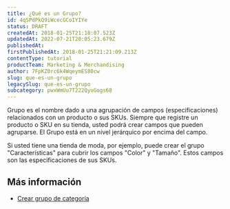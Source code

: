 ```yaml
---
title: ¿Qué es un Grupo?
id: 4qSPdPkQ9iWcecGCoIYIYe
status: DRAFT
createdAt: 2018-01-25T21:18:07.523Z
updatedAt: 2022-07-21T20:05:23.679Z
publishedAt: 
firstPublishedAt: 2018-01-25T21:21:09.213Z
contentType: tutorial
productTeam: Marketing & Merchandising
author: 7FpKZ0rc6k4WqeymES80cw
slug: que-es-un-grupo
legacySlug: que-es-un-grupo
subcategory: pwxWmUu7T222QyuGogs68
---
```


Grupo es el nombre dado a una agrupación de campos (especificaciones) relacionados con un producto o sus SKUs. Siempre que registre un producto o SKU en su tienda, usted podrá crear campos
que pueden agruparse. El Grupo está en un nivel jerárquico por encima del campo.

Si usted tiene una tienda de moda, por ejemplo, puede crear el grupo "Características" para cubrir los campos "Color" y "Tamaño". Estos campos son las especificaciones de sus SKUs.

## Más información

- [Crear grupo de categoría](https://help.vtex.com/es/tutorial/criando-grupo-de-categoria--tutorials_246)
